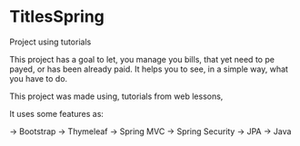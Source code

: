 # TitlesSpring
Project using tutorials

This project has a goal to let, you manage you bills, that yet need to pe payed, or has been already paid. It helps you to see, in a simple way, what you have to do. 

This project was made using, tutorials from web lessons, 

  It uses some features as: 
  
  -> Bootstrap
  -> Thymeleaf
  -> Spring MVC 
  -> Spring Security
  -> JPA
  -> Java
